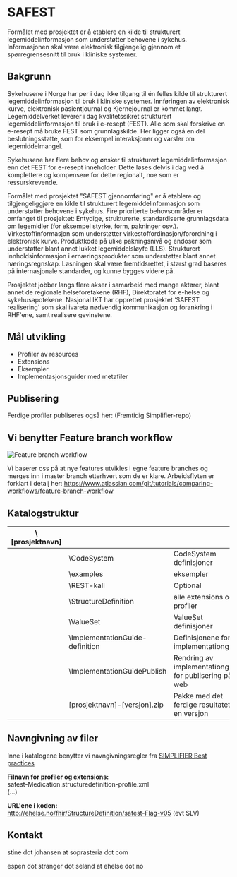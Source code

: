 # SAFEST
Formålet med prosjektet er å etablere en kilde til strukturert legemiddelinformasjon som understøtter behovene i sykehus. Informasjonen skal være elektronisk tilgjengelig gjennom et spørregrensesnitt til bruk i kliniske systemer.

## Bakgrunn
Sykehusene i Norge har per i dag ikke tilgang til én felles kilde til strukturert legemiddelinformasjon til bruk i kliniske systemer. Innføringen av elektronisk kurve, elektronisk pasientjournal og Kjernejournal er kommet langt. Legemiddelverket leverer i dag kvalitetssikret strukturert legemiddelinformasjon til bruk i e-resept (FEST). Alle som skal forskrive en e-resept må bruke FEST som grunnlagskilde. Her ligger også en del beslutningsstøtte, som for eksempel interaksjoner og varsler om legemiddelmangel.
 
Sykehusene har flere behov og ønsker til strukturert legemiddelinformasjon enn det FEST for e-resept inneholder. Dette løses delvis i dag ved å komplettere og kompensere for dette regionalt, noe som er ressurskrevende.

Formålet med prosjektet "SAFEST gjennomføring" er å etablere og tilgjengeliggjøre en kilde til strukturert legemiddelinformasjon som understøtter behovene i sykehus. Fire prioriterte behovsområder er omfanget til prosjektet:
Entydige, strukturerte, standardiserte grunnlagsdata om legemidler (for eksempel styrke, form, pakninger osv.).
Virkestoffinformasjon som understøtter virkestoffordinasjon/forordning i elektronisk kurve.
Produktkode på ulike pakningsnivå og endoser som understøtter blant annet lukket legemiddelsløyfe (LLS).
Strukturert innholdsinformasjon i ernæringsprodukter som understøtter blant annet næringsregnskap.
Løsningen skal være fremtidsrettet, i størst grad baseres på internasjonale standarder, og kunne bygges videre på.

Prosjektet jobber langs flere akser i samarbeid med mange aktører, blant annet de regionale helseforetakene (RHF), Direktoratet for e-helse og sykehusapotekene. Nasjonal IKT har opprettet prosjektet ‘SAFEST realisering’ som skal ivareta nødvendig kommunikasjon og forankring i RHF'ene, samt realisere gevinstene.

## Mål utvikling
- Profiler av resources
- Extensions
- Eksempler
- Implementasjonsguider med metafiler

## Publisering
Ferdige profiler publiseres også her: 
(Fremtidig Simplifier-repo)

## Vi benytter Feature branch workflow

![Feature branch workflow](https://git.sarepta.ehelse.no/utvikling/FHIR/raw/92dff80b4b825be384908a90a3abfa7d6a8d6a46/Feature-branch-workflow.JPG)

Vi baserer oss på at nye features utvikles i egne feature branches og merges inn i master branch etterhvert som de er klare. Arbeidsflyten er forklart i detalj her:
https://www.atlassian.com/git/tutorials/comparing-workflows/feature-branch-workflow

## Katalogstruktur

|\\[prosjektnavn]| | |
|---|---|---|
| |\\CodeSystem | CodeSystem definisjoner |
| |\\examples | eksempler |
| |\\REST-kall | Optional |
| |\\StructureDefinition | alle extensions og profiler |
| |\\ValueSet | ValueSet definisjoner |
| |\\ImplementationGuide-definition | Definisjonene for implementationguide |
| |\\ImplementationGuidePublish | Rendring av implementationguide for publisering på web |
| |[prosjektnavn]-[versjon].zip | Pakke med det ferdige resultatet for en versjon |

## Navngivning av filer
Inne i katalogene benytter vi navngivningsregler fra [SIMPLIFIER Best practices](https://simplifier.net/guide/ProfilingAcademy/Best-practices)

**Filnavn for profiler og extensions:**  
safest-Medication.structuredefinition-profile.xml  
(...) 

**URL'ene i koden:**  
http://ehelse.no/fhir/StructureDefinition/safest-Flag-v05 (evt SLV)

## Kontakt

stine dot johansen at soprasteria dot com

espen dot stranger dot seland at ehelse dot no
